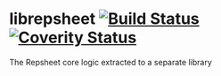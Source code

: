 librepsheet  [![Build Status](https://secure.travis-ci.org/repsheet/librepsheet.png)](http://travis-ci.org/repsheet/librepsheet?branch=master) [![Coverity Status](https://scan.coverity.com/projects/1749/badge.svg?flat=1)](https://scan.coverity.com/projects/1749)
===========

The Repsheet core logic extracted to a separate library
